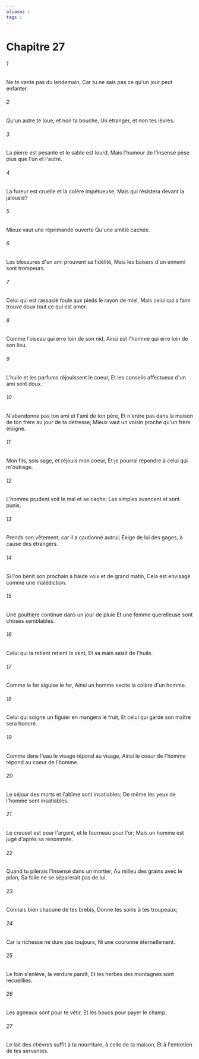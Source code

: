 ```yaml
---
aliases : 
tags : 
---
```


# Chapitre 27

###### 1
Ne te vante pas du lendemain, Car tu ne sais pas ce qu'un jour peut enfanter.
###### 2
Qu'un autre te loue, et non ta bouche, Un étranger, et non tes lèvres.
###### 3
La pierre est pesante et le sable est lourd, Mais l'humeur de l'insensé pèse plus que l'un et l'autre.
###### 4
La fureur est cruelle et la colère impétueuse, Mais qui résistera devant la jalousie?
###### 5
Mieux vaut une réprimande ouverte Qu'une amitié cachée.
###### 6
Les blessures d'un ami prouvent sa fidélité, Mais les baisers d'un ennemi sont trompeurs.
###### 7
Celui qui est rassasié foule aux pieds le rayon de miel, Mais celui qui a faim trouve doux tout ce qui est amer.
###### 8
Comme l'oiseau qui erre loin de son nid, Ainsi est l'homme qui erre loin de son lieu.
###### 9
L'huile et les parfums réjouissent le coeur, Et les conseils affectueux d'un ami sont doux.
###### 10
N'abandonne pas ton ami et l'ami de ton père, Et n'entre pas dans la maison de ton frère au jour de ta détresse; Mieux vaut un voisin proche qu'un frère éloigné.
###### 11
Mon fils, sois sage, et réjouis mon coeur, Et je pourrai répondre à celui qui m'outrage.
###### 12
L'homme prudent voit le mal et se cache; Les simples avancent et sont punis.
###### 13
Prends son vêtement, car il a cautionné autrui; Exige de lui des gages, à cause des étrangers.
###### 14
Si l'on bénit son prochain à haute voix et de grand matin, Cela est envisagé comme une malédiction.
###### 15
Une gouttière continue dans un jour de pluie Et une femme querelleuse sont choses semblables.
###### 16
Celui qui la retient retient le vent, Et sa main saisit de l'huile.
###### 17
Comme le fer aiguise le fer, Ainsi un homme excite la colère d'un homme.
###### 18
Celui qui soigne un figuier en mangera le fruit, Et celui qui garde son maître sera honoré.
###### 19
Comme dans l'eau le visage répond au visage, Ainsi le coeur de l'homme répond au coeur de l'homme.
###### 20
Le séjour des morts et l'abîme sont insatiables; De même les yeux de l'homme sont insatiables.
###### 21
Le creuset est pour l'argent, et le fourneau pour l'or; Mais un homme est jugé d'après sa renommée.
###### 22
Quand tu pilerais l'insensé dans un mortier, Au milieu des grains avec le pilon, Sa folie ne se séparerait pas de lui.
###### 23
Connais bien chacune de tes brebis, Donne tes soins à tes troupeaux;
###### 24
Car la richesse ne dure pas toujours, Ni une couronne éternellement.
###### 25
Le foin s'enlève, la verdure paraît, Et les herbes des montagnes sont recueillies.
###### 26
Les agneaux sont pour te vêtir, Et les boucs pour payer le champ;
###### 27
Le lait des chèvres suffit à ta nourriture, à celle de ta maison, Et à l'entretien de tes servantes.
